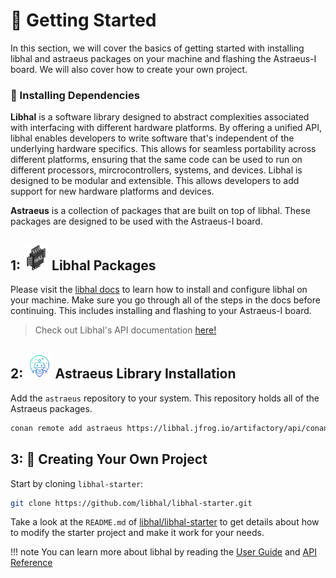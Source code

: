 # 🚀 Getting Started

In this section, we will cover the basics of getting started with installing libhal and astraeus packages on your machine and flashing the Astraeus-I board. We will also cover how to create your own project.

### 🧰 Installing Dependencies

**Libhal** is a software library designed to abstract complexities associated with interfacing with different hardware platforms. By offering a unified API, libhal enables developers to write software that's independent of the underlying hardware specifics. This allows for seamless portability across different platforms, ensuring that the same code can be used to run on different processors, mircrocontrollers, systems, and devices. Libhal is designed to be modular and extensible. This allows developers to add support for new hardware platforms and devices.

**Astraeus** is a collection of packages that are built on top of libhal. These packages are designed to be used with the Astraeus-I board.

## 1: <img class="package_logo_medium" src="../../assets/libhal.png" style="width: 40px; height: auto;"> Libhal Packages

Please visit the <a href="https://libhal.github.io/2.4/getting_started/" target="_blank">libhal docs</a>
 to learn how to install and configure libhal on your machine. Make sure you go through all of the steps in the docs before continuing. This includes installing and flashing to your Astraeus-I board.

> Check out Libhal's API documentation <a href="https://libhal.github.io/2.4/api/" target="_blank">here!</a>

## 2: <img class="package_logo_medium" style="height:40px;" src="../../assets/logo.png"> Astraeus Library Installation

Add the `astraeus` repository to your system. This repository holds all of the Astraeus packages.
```bash
conan remote add astraeus https://libhal.jfrog.io/artifactory/api/conan/astraeuslibrary-conan
```




## 3: 🧱 Creating Your Own Project

Start by cloning `libhal-starter`:

```bash
git clone https://github.com/libhal/libhal-starter.git
```

Take a look at the `README.md` of
[libhal/libhal-starter](https://github.com/libhal/libhal-starter) to get
details about how to modify the starter project and make it work for your needs.

!!! note
    You can learn more about libhal by reading the <a href="https://libhal.github.io/2.2/user_guide/fundamentals/" target="_blank">User Guide</a> and <a href="https://libhal.github.io/2.2/api/namespaces/" target="_blank">API Reference</a>